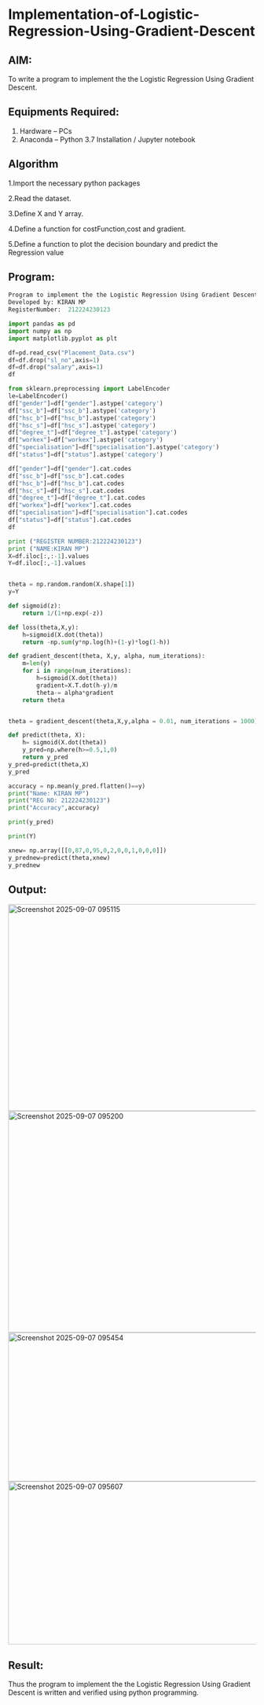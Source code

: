 # Implementation-of-Logistic-Regression-Using-Gradient-Descent

## AIM:
To write a program to implement the the Logistic Regression Using Gradient Descent.

## Equipments Required:
1. Hardware – PCs
2. Anaconda – Python 3.7 Installation / Jupyter notebook

## Algorithm
1.Import the necessary python packages

2.Read the dataset.

3.Define X and Y array.

4.Define a function for costFunction,cost and gradient.

5.Define a function to plot the decision boundary and predict the Regression value
## Program:
```python
Program to implement the the Logistic Regression Using Gradient Descent.
Developed by: KIRAN MP
RegisterNumber:  212224230123
```
```python
import pandas as pd
import numpy as np
import matplotlib.pyplot as plt

df=pd.read_csv("Placement_Data.csv")
df=df.drop("sl_no",axis=1)
df=df.drop("salary",axis=1)
df

```
```python
from sklearn.preprocessing import LabelEncoder
le=LabelEncoder()
df["gender"]=df["gender"].astype('category')
df["ssc_b"]=df["ssc_b"].astype('category')
df["hsc_b"]=df["hsc_b"].astype('category')
df["hsc_s"]=df["hsc_s"].astype('category')
df["degree_t"]=df["degree_t"].astype('category')
df["workex"]=df["workex"].astype('category')
df["specialisation"]=df["specialisation"].astype('category')
df["status"]=df["status"].astype('category')

df["gender"]=df["gender"].cat.codes
df["ssc_b"]=df["ssc_b"].cat.codes
df["hsc_b"]=df["hsc_b"].cat.codes
df["hsc_s"]=df["hsc_s"].cat.codes
df["degree_t"]=df["degree_t"].cat.codes
df["workex"]=df["workex"].cat.codes
df["specialisation"]=df["specialisation"].cat.codes
df["status"]=df["status"].cat.codes
df

```
```python
print ("REGISTER NUMBER:212224230123")
print ("NAME:KIRAN MP")
X=df.iloc[:,:-1].values
Y=df.iloc[:,-1].values


theta = np.random.random(X.shape[1])
y=Y

def sigmoid(z):
    return 1/(1+np.exp(-z))

def loss(theta,X,y):
    h=sigmoid(X.dot(theta))
    return -np.sum(y*np.log(h)+(1-y)*log(1-h))

def gradient_descent(theta, X,y, alpha, num_iterations):
    m=len(y)
    for i in range(num_iterations):
        h=sigmoid(X.dot(theta))
        gradient=X.T.dot(h-y)/m
        theta-= alpha*gradient
    return theta


theta = gradient_descent(theta,X,y,alpha = 0.01, num_iterations = 1000)

def predict(theta, X):
    h= sigmoid(X.dot(theta))
    y_pred=np.where(h>=0.5,1,0)
    return y_pred
y_pred=predict(theta,X)
y_pred
```
```python
accuracy = np.mean(y_pred.flatten()==y)
print("Name: KIRAN MP")
print("REG NO: 212224230123")
print("Accuracy",accuracy)

print(y_pred)

print(Y)

xnew= np.array([[0,87,0,95,0,2,0,0,1,0,0,0]])
y_prednew=predict(theta,xnew)
y_prednew
```
## Output:
<img width="1096" height="421" alt="Screenshot 2025-09-07 095115" src="https://github.com/user-attachments/assets/b4074f13-3762-4dc2-96f5-1d3ffde935c3" />
<img width="1011" height="451" alt="Screenshot 2025-09-07 095200" src="https://github.com/user-attachments/assets/fda45ef1-5971-4eff-93fd-6ccd6e01ae80" />
<img width="777" height="303" alt="Screenshot 2025-09-07 095454" src="https://github.com/user-attachments/assets/c61579d3-a3bb-4ba8-944d-260cde1a9b48" />
<img width="804" height="332" alt="Screenshot 2025-09-07 095607" src="https://github.com/user-attachments/assets/7ef0602b-d375-4f41-8448-b75e4890bb5e" />


## Result:
Thus the program to implement the the Logistic Regression Using Gradient Descent is written and verified using python programming.


